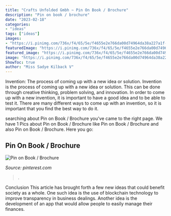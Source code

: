 ```yaml
---
title: "Crafts Unfolded Gmbh ~ Pin On Book / Brochure"
description: "Pin on book / brochure"
date: "2023-02-18"
categories:
- "ideas"
tags: ["ideas"]
images:
- "https://i.pinimg.com/736x/f4/65/5e/f4655e2e766da00d74964da38a227a1f--catalogue-layout.jpg"
featuredImage: "https://i.pinimg.com/736x/f4/65/5e/f4655e2e766da00d74964da38a227a1f--catalogue-layout.jpg"
featured_image: "https://i.pinimg.com/736x/f4/65/5e/f4655e2e766da00d74964da38a227a1f--catalogue-layout.jpg"
image: "https://i.pinimg.com/736x/f4/65/5e/f4655e2e766da00d74964da38a227a1f--catalogue-layout.jpg"
ShowToc: true
author: "Miss Sadye Kilback V"
---
```



Invention: The process of coming up with a new idea or solution.
Invention is the process of coming up with a new idea or solution. This can be done through creative thinking, problem solving, and innovation. In order to come up with a new invention, it is important to have a good idea and to be able to test it. There are many different ways to come up with an invention, so it is important that you find the best way to do it.

	

		
searching about Pin on Book / Brochure you've came to the right page. We have 1 Pics about Pin on Book / Brochure like Pin on Book / Brochure and also Pin on Book / Brochure. Here you go:
		
    
## Pin On Book / Brochure

<img loading=lazy src="https://i.pinimg.com/736x/f4/65/5e/f4655e2e766da00d74964da38a227a1f--catalogue-layout.jpg" onerror="this.onerror=null;this.src='https://tse1.mm.bing.net/th?id=OIP.QVEDF7YqjjBBR-y100c-uwHaFj&amp;pid=15.1';" alt="Pin on Book / Brochure">

_Source: pinterest.com_

>. 

	

Conclusion
This article has brought forth a few new ideas that could benefit society as a whole. One such idea is the use of blockchain technology to improve transparency in business dealings. Another idea is the development of an app that would allow people to easily manage their finances.

